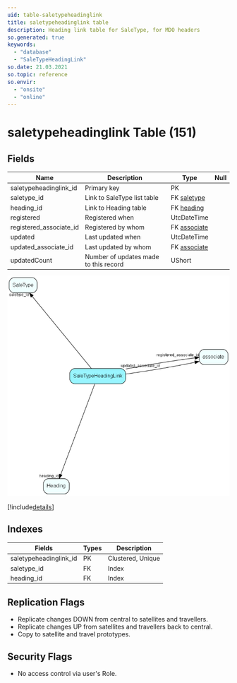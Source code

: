 ```yaml
---
uid: table-saletypeheadinglink
title: saletypeheadinglink table
description: Heading link table for SaleType, for MDO headers
so.generated: true
keywords:
  - "database"
  - "SaleTypeHeadingLink"
so.date: 21.03.2021
so.topic: reference
so.envir:
  - "onsite"
  - "online"
---
```


# saletypeheadinglink Table (151)

## Fields

| Name | Description | Type | Null |
|------|-------------|------|:----:|
|saletypeheadinglink\_id|Primary key|PK| |
|saletype\_id|Link to SaleType list table|FK [saletype](saletype.md)| |
|heading\_id|Link to Heading table|FK [heading](heading.md)| |
|registered|Registered when|UtcDateTime| |
|registered\_associate\_id|Registered by whom|FK [associate](associate.md)| |
|updated|Last updated when|UtcDateTime| |
|updated\_associate\_id|Last updated by whom|FK [associate](associate.md)| |
|updatedCount|Number of updates made to this record|UShort| |


![SaleTypeHeadingLink table relationship diagram](./media/SaleTypeHeadingLink.png)

[!include[details](./includes/SaleTypeHeadingLink.md)]

## Indexes

| Fields | Types | Description |
|--------|-------|-------------|
|saletypeheadinglink\_id |PK |Clustered, Unique |
|saletype\_id |FK |Index |
|heading\_id |FK |Index |

## Replication Flags

* Replicate changes DOWN from central to satellites and travellers.
* Replicate changes UP from satellites and travellers back to central.
* Copy to satellite and travel prototypes.

## Security Flags

* No access control via user's Role.

